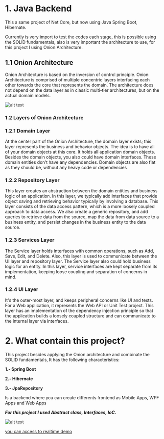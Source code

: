 # 1. Java Backend
This a same project of Net Core, but now using Java Spring Boot, Hibernate.


Currently is very import to test the codes each stage, this is possible using the SOLID fundamentals, also is very 
important the architecture to use, for this project I using Onion Architecture.

## 1.1 Onion Architecture
Onion Architecture is based on the inversion of control principle. 
Onion Architecture is comprised of multiple concentric layers interfacing each other towards the core that represents the domain. 
The architecture does not depend on the data layer as in classic multi-tier architectures, but on the actual domain models.


 ![alt text](https://github.com/hbkhum/NetCore-Backend/blob/master/1.png) 
 
### 1.2 Layers of Onion Architecture
### 1.2.1 Domain Layer
At the center part of the Onion Architecture, the domain layer exists; this layer represents the business and behavior objects. 
The idea is to have all of your domain objects at this core. It holds all application domain objects. Besides the domain objects, 
you also could have domain interfaces. These domain entities don't have any dependencies. Domain objects are also flat as they 
should be, without any heavy code or dependencies

### 1.2.2 Repository Layer
This layer creates an abstraction between the domain entities and business logic of an application. In this layer, 
we typically add interfaces that provide object saving and retrieving behavior typically by involving a database. 
This layer consists of the data access pattern, which is a more loosely coupled approach to data access. We also create a generic 
repository, and add queries to retrieve data from the source, map the data from data source to a business entity, 
and persist changes in the business entity to the data source.

### 1.2.3 Services Layer
The Service layer holds interfaces with common operations, such as Add, Save, Edit, and Delete. Also, this layer is used to communicate
between the UI layer and repository layer. The Service layer also could hold business logic for an entity. 
In this layer, service interfaces are kept separate from its implementation, keeping loose coupling and separation of concerns in mind.

### 1.2.4  UI Layer
It's the outer-most layer, and keeps peripheral concerns like UI and tests. For a Web application, it represents the Web API or Unit Test project. This layer has an implementation of the dependency injection principle so that the application builds a loosely coupled structure and can communicate to the internal layer via interfaces.


# 2. What contain this project?
This project besides applying the Onion architecture and  combinate the SOLID fundamentals, 
It has the following characteristics:

**1.- Spring Boot**

**2.- Hibernate**

**3.- JpaRepository**



Is a backend where you can create differents frontend as Mobile Apps, WPF Apps and Web Apps

___For this project I used Abstract class, Interfaces,  IoC.___

 ![alt text](https://github.com/hbkhum/JavaBackend/blob/master/Java.png) 



[you can access to realtime demo](http://humbertopedraza.dynu.com:6000/api/Car)
